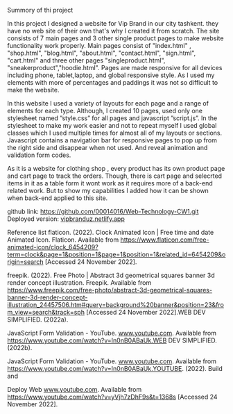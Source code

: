 Summory of thi project
 
 
 In this project I designed a website for Vip Brand in our city tashkent. they have no web site of their own that's why I created it from scratch. The site consists of 7 main pages and 3 other single product pages to make website functionality work properly. Main pages consist of "index.html" , "shop.html", "blog.html", "about.html", "contact.html", "sign.html", "cart.html" and three other pages "singleproduct.html", "sneakerproduct","hoodie.html". Pages are made responsive for all devices including phone, tablet,laptop, and global responsive style. As I  used my elements with more of percentages and paddings it was not so difficult to make the website.

In this website I used a variety of layouts for each page and a range of elements for each type. Although, I created 10 pages, used only one stylesheet named ”style.css” for all pages and javascript ”script.js”. In the stylesheet to make my work easier and not to repeat myself I used global classes which I used multiple times for almost all of my layouts or sections. Javascript contains a navigation bar for responsive pages to pop up from the right side and disappear when not used. And reveal animation and validation form codes.
 
As it is a website for clothing shop , every product has its own product page and cart page to track the orders. Though, there is cart page and selecrted items in it as a table form it wont work as it requires more of a back-end related work. But to show my capabilities I added how it can be shown when back-end applied to this site.

github link: https://github.com/00014016/Web-Technology-CW1.git
Deployed version: [vipbranduz.netlify.app](https://vipbranduz.netlify.app/)



Reference list
 flaticon. (2022). Clock Animated Icon | Free time and date Animated Icon. Flaticon. Available from https://www.flaticon.com/free-animated-icon/clock_6454209?term=clock&page=1&position=1&page=1&position=1&related_id=6454209&origin=search [Accessed 24 November 2022].
 
 freepik. (2022). Free Photo | Abstract 3d geometrical squares banner 3d render concept illustration. Freepik. Available from https://www.freepik.com/free-photo/abstract-3d-geometrical-squares-banner-3d-render-concept-illustration_24457506.htm#query=background%20banner&position=23&from_view=search&track=sph [Accessed 24 November 2022].WEB DEV SIMPLIFIED. (2022a). 
 
 JavaScript Form Validation - YouTube. www.youtube.com. Available from https://www.youtube.com/watch?v=In0nB0ABaUk.WEB DEV SIMPLIFIED. (2022b). 
 
 JavaScript Form Validation - YouTube. www.youtube.com. Available from https://www.youtube.com/watch?v=In0nB0ABaUk.YOUTUBE. (2022). Build and 
 
 Deploy Web www.youtube.com. Available from https://www.youtube.com/watch?v=yVjh7zDhF9s&t=1368s [Accessed 24 November 2022].

